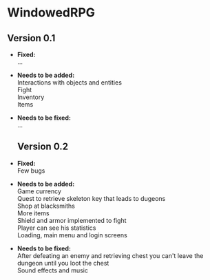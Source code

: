 # WindowedRPG

<strong>Version 0.1</strong>
---
- <b>Fixed: </b><br>
  ...
- <b>Needs to be added: </b><br>
  Interactions with objects and entities<br>
  Fight<br>
  Inventory<br>
  Items
- <b>Needs to be fixed: </b><br>
  ...
  
  <strong>Version 0.2</strong>
  ---
- <b>Fixed: </b><br>
  Few bugs
- <b>Needs to be added: </b><br>
  Game currency<br>
  Quest to retrieve skeleton key that leads to dugeons<br>
  Shop at blacksmiths<br>
  More items<br>
  Shield and armor implemented to fight<br>
  Player can see his statistics<br>
  Loading, main menu and login screens<br>
- <b>Needs to be fixed: </b><br>
  After defeating an enemy and retrieving chest you can't leave the dungeon until you loot the chest<br>
  Sound effects and music<br>

